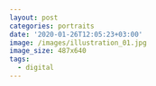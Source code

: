 ```yaml
---
layout: post
categories: portraits
date: '2020-01-26T12:05:23+03:00'
image: /images/illustration_01.jpg
image_size: 487x640
tags:
  - digital
---
```


